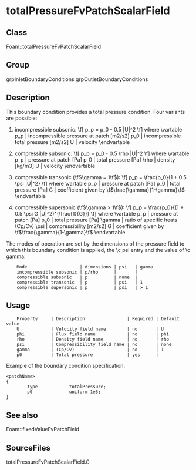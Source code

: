 # totalPressureFvPatchScalarField 
## Class
Foam::totalPressureFvPatchScalarField

## Group
grpInletBoundaryConditions grpOutletBoundaryConditions

## Description
This boundary condition provides a total pressure condition.  Four
variants are possible:

1. incompressible subsonic:
        \f[
            p_p = p_0 - 0.5 |U|^2
        \f]
        where
        \vartable
            p_p     | incompressible pressure at patch [m2/s2]
            p_0     | incompressible total pressure [m2/s2]
            U       | velocity
        \endvartable

2. compressible subsonic:
        \f[
            p_p = p_0 - 0.5 \rho |U|^2
        \f]
        where
        \vartable
            p_p     | pressure at patch [Pa]
            p_0     | total pressure [Pa]
            \rho    | density [kg/m3]
            U       | velocity
        \endvartable

3. compressible transonic (\f$\gamma = 1\f$):
        \f[
            p_p = \frac{p_0}{1 + 0.5 \psi |U|^2}
        \f]
        where
        \vartable
            p_p     | pressure at patch [Pa]
            p_0     | total pressure [Pa]
            G       | coefficient given by \f$\frac{\gamma}{1-\gamma}\f$
        \endvartable

4. compressible supersonic (\f$\gamma > 1\f$):
        \f[
            p_p = \frac{p_0}{(1 + 0.5 \psi G |U|^2)^{\frac{1}{G}}}
        \f]
        where
        \vartable
            p_p     | pressure at patch [Pa]
            p_0     | total pressure [Pa]
            \gamma  | ratio of specific heats (Cp/Cv)
            \psi    | compressibility [m2/s2]
            G       | coefficient given by \f$\frac{\gamma}{1-\gamma}\f$
        \endvartable

The modes of operation are set by the dimensions of the pressure field
to which this boundary condition is applied, the \c psi entry and the value
of \c gamma:

        Mode                    | dimensions | psi   | gamma
        incompressible subsonic | p/rho      |       |
        compressible subsonic   | p          | none  |
        compressible transonic  | p          | psi   | 1
        compressible supersonic | p          | psi   | > 1



## Usage

        Property     | Description                | Required | Default value
        U            | Velocity field name        | no       | U
        phi          | Flux field name            | no       | phi
        rho          | Density field name         | no       | rho
        psi          | Compressibility field name | no       | none
        gamma        | (Cp/Cv)                    | no       | 1
        p0           | Total pressure             | yes      |


Example of the boundary condition specification:
```
<patchName>
{
        type            totalPressure;
        p0              uniform 1e5;
}
```

## See also
Foam::fixedValueFvPatchField

## SourceFiles
totalPressureFvPatchScalarField.C


